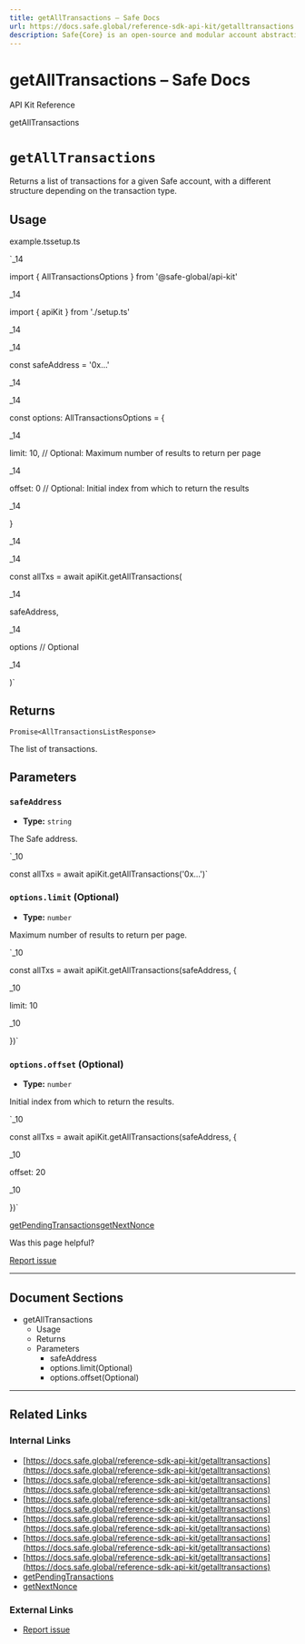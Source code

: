 ```yaml
---
title: getAllTransactions – Safe Docs
url: https://docs.safe.global/reference-sdk-api-kit/getalltransactions
description: Safe{Core} is an open-source and modular account abstraction stack. Learn about its features and how to use it.
---
```


# getAllTransactions – Safe Docs

API Kit Reference

getAllTransactions

# `getAllTransactions`

Returns a list of transactions for a given Safe account, with a different structure depending on the transaction type.

## Usage



example.tssetup.ts

`_14

import { AllTransactionsOptions } from '@safe-global/api-kit'

_14

import { apiKit } from './setup.ts'

_14

_14

const safeAddress = '0x...'

_14

_14

const options: AllTransactionsOptions = {

_14

limit: 10, // Optional: Maximum number of results to return per page

_14

offset: 0 // Optional: Initial index from which to return the results

_14

}

_14

_14

const allTxs = await apiKit.getAllTransactions(

_14

safeAddress,

_14

options // Optional

_14

)`

## Returns

`Promise<AllTransactionsListResponse>`

The list of transactions.

## Parameters

### `safeAddress`

- **Type:** `string`

The Safe address.

`_10

const allTxs = await apiKit.getAllTransactions('0x...')`

### `options.limit` (Optional)

- **Type:** `number`

Maximum number of results to return per page.

`_10

const allTxs = await apiKit.getAllTransactions(safeAddress, {

_10

limit: 10

_10

})`

### `options.offset` (Optional)

- **Type:** `number`

Initial index from which to return the results.

`_10

const allTxs = await apiKit.getAllTransactions(safeAddress, {

_10

offset: 20

_10

})`

[getPendingTransactions](/reference-sdk-api-kit/getpendingtransactions "getPendingTransactions")[getNextNonce](/reference-sdk-api-kit/getnextnonce "getNextNonce")

Was this page helpful?

[Report issue](https://github.com/safe-global/safe-docs/issues/new?assignees=&labels=nextra-feedback&projects=&template=nextra-feedback.yml&title=%5BFeedback%5D+)

---

## Document Sections

- getAllTransactions
  - Usage
  - Returns
  - Parameters
    - safeAddress
    - options.limit(Optional)
    - options.offset(Optional)

---

## Related Links

### Internal Links

- [https://docs.safe.global/reference-sdk-api-kit/getalltransactions](https://docs.safe.global/reference-sdk-api-kit/getalltransactions)
- [https://docs.safe.global/reference-sdk-api-kit/getalltransactions](https://docs.safe.global/reference-sdk-api-kit/getalltransactions)
- [https://docs.safe.global/reference-sdk-api-kit/getalltransactions](https://docs.safe.global/reference-sdk-api-kit/getalltransactions)
- [https://docs.safe.global/reference-sdk-api-kit/getalltransactions](https://docs.safe.global/reference-sdk-api-kit/getalltransactions)
- [https://docs.safe.global/reference-sdk-api-kit/getalltransactions](https://docs.safe.global/reference-sdk-api-kit/getalltransactions)
- [https://docs.safe.global/reference-sdk-api-kit/getalltransactions](https://docs.safe.global/reference-sdk-api-kit/getalltransactions)
- [getPendingTransactions](https://docs.safe.global/reference-sdk-api-kit/getpendingtransactions)
- [getNextNonce](https://docs.safe.global/reference-sdk-api-kit/getnextnonce)

### External Links

- [Report issue](https://github.com/safe-global/safe-docs/issues/new?assignees=&labels=nextra-feedback&projects=&template=nextra-feedback.yml&title=%5BFeedback%5D+)
